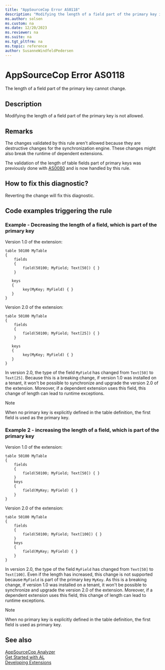 ```yaml
---
title: "AppSourceCop Error AS0118"
description: "Modifying the length of a field part of the primary key is not allowed."
ms.author: solsen
ms.custom: na
ms.date: 12/20/2023
ms.reviewer: na
ms.suite: na
ms.tgt_pltfrm: na
ms.topic: reference
author: SusanneWindfeldPedersen
---
```

[//]: # (START>DO_NOT_EDIT)
[//]: # (IMPORTANT:Do not edit any of the content between here and the END>DO_NOT_EDIT.)
[//]: # (Any modifications should be made in the .xml files in the ModernDev repo.)
# AppSourceCop Error AS0118
The length of a field part of the primary key cannot change.

## Description
Modifying the length of a field part of the primary key is not allowed.

[//]: # (IMPORTANT: END>DO_NOT_EDIT)

## Remarks

The changes validated by this rule aren't allowed because they are destructive changes for the synchronization engine. These changes might also break the runtime of dependent extensions.

The validation of the length of table fields part of primary keys was previously done with [AS0080](appsourcecop-as0080.md) and is now handled by this rule.

## How to fix this diagnostic?

Reverting the change will fix this diagnostic.

## Code examples triggering the rule

### Example - Decreasing the length of a field, which is part of the primary key

Version 1.0 of the extension:

```AL
table 50100 MyTable
{
    fields
    {
        field(50100; MyField; Text[50]) { }
    }

   keys
   {
        key(MyKey; MyField) { }
   }
}
```

Version 2.0 of the extension:

```AL
table 50100 MyTable
{
    fields
    {
        field(50100; MyField; Text[25]) { }
    }

   keys
   {
        key(MyKey; MyField) { }
   }
}
```

In version 2.0, the type of the field `MyField` has changed from `Text[50]` to `Text[25]`. Because this is a breaking change, if version 1.0 was installed on a tenant, it won't be possible to synchronize and upgrade the version 2.0 of the extension. Moreover, if a dependent extension uses this field, this change of length can lead to runtime exceptions.

> [!NOTE]  
> When no primary key is explicitly defined in the table definition, the first field is used as the primary key.

### Example 2 - increasing the length of a field, which is part of the primary key

Version 1.0 of the extension:
```AL
table 50100 MyTable
{
    fields
    {
        field(50100; MyField; Text[50]) { }
    }
    keys
    {
        field(MyKey; MyField) { }
    }
}
```

Version 2.0 of the extension:
```AL
table 50100 MyTable
{
    fields
    {
        field(50100; MyField; Text[100]) { }
    }
    keys
    {
        field(MyKey; MyField) { }
    }
}
```

In version 2.0, the type of the field `MyField` has changed from `Text[50]` to `Text[100]`. Even if the length has increased, this change is not supported because `MyField` is part of the primary key `MyKey`. 
As this is a breaking change, if version 1.0 was installed on a tenant, it won't be possible to synchronize and upgrade the version 2.0 of the extension. 
Moreover, if a dependent extension uses this field, this change of length can lead to runtime exceptions.

> [!NOTE]  
> When no primary key is explicitly defined in the table definition, the first field is used as primary key.

## See also 

[AppSourceCop Analyzer](appsourcecop.md)  
[Get Started with AL](../devenv-get-started.md)  
[Developing Extensions](../devenv-dev-overview.md)  
